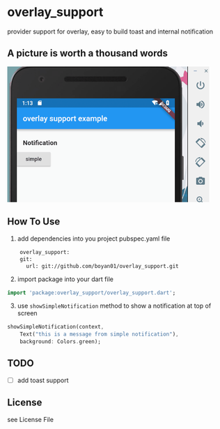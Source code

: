 # overlay_support

provider support for overlay, easy to build toast and internal notification

## A picture is worth a thousand words

![simple notification](./_preview/simple_notification.gif)

## How To Use

1. add dependencies into you project pubspec.yaml file
```
    overlay_support:
    git:
      url: git://github.com/boyan01/overlay_support.git
```
2. import package into your dart file

```dart
import 'package:overlay_support/overlay_support.dart';
```

3. use `showSimpleNotification` method to show a notification at top of screen

```dart
showSimpleNotification(context,
    Text("this is a message from simple notification"),
    background: Colors.green);
```

## TODO

- [ ] add toast support

## License 

see License File
